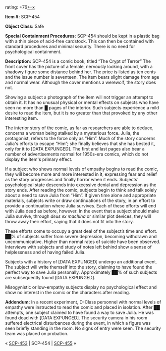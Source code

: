 rating: +76[+](javascript:; "I like it")[–](javascript:; "I don't like it")[x](javascript:; "Cancel my vote")

**Item #:** SCP-454

**Object Class:** Safe

**Special Containment Procedures:** SCP-454 should be kept in a plastic bag with a thin piece of acid-free cardstock. This can then be contained with standard procedures and minimal security. There is no need for psychological containment.

**Description:** SCP-454 is a comic book, titled “The Crypt of Terror” The front cover has the picture of a female, nervously looking around, with a shadowy figure some distance behind her. The price is listed as ten cents and the issue number is seventeen. The item bears slight damage from age and normal wear. Although the cover mentions a werewolf, the story does not.

Showing a subject a photograph of the item will not trigger an attempt to obtain it. It has no unusual physical or mental effects on subjects who have seen no more than █ pages of the interior. Such subjects experience a mild desire to read the item, but it is no greater than that provoked by any other interesting item.

The interior story of the comic, as far as researchers are able to deduce, concerns a woman being stalked by a mysterious force. Julia, the protagonist, refers to the force only as “Him”. Much of the story concerns Julia's efforts to escape “Him”; she finally believes that she has bested it, only for it to \[DATA EXPUNGED\]. The first and last pages also bear a number of advertisements normal for 1950s-era comics, which do not display the item's primary effect.

If a subject who shows normal levels of empathy begins to read the comic, they will become more and more interested in it, expressing fear and relief as the story progresses and finally horror when it ends. Subjects' psychological state descends into excessive denial and depression as the story ends. After reading the comic, subjects begin to think and talk solely about a need to save Julia from “Him”. If given time alone and appropriate materials, subjects write or draw continuations of the story, in an effort to provide a continuation where Julia survives. Each of these efforts will end with Julia dead as before, however. In the event that a subject should make Julia survive, through _deus ex machina_ or similar plot devices, they will throw away their effort, saying that it does not fit into the story.

These efforts come to occupy a great deal of the subject’s time and effort. ██% of subjects suffer from severe depression, becoming withdrawn and uncommunicative. Higher than normal rates of suicide have been observed. Interviews with subjects and study of notes left behind show a sense of helplessness and of having failed Julia.

Subjects with a history of \[DATA EXPUNGED\] undergo an additional event. The subject will write themself into the story, claiming to have found the perfect way to save Julia personally. Approximately ██% of such subjects are subsequently found \[DATA EXPUNGED\].

Misogynistic or low-empathy subjects display no psychological effect and show no interest in the comic or the characters after reading.

**Addendum:** In a recent experiment, D-Class personnel with normal levels of empathy were instructed to read the comic and placed in isolation. After ██ attempts, one subject claimed to have found a way to save Julia. He was found dead with \[DATA EXPUNGED\]. The security camera in his room suffered electrical disturbances during the event, in which a figure was seen briefly standing in the room. No signs of entry were seen. The security team was placed on probation.

« [SCP-453](/scp-453) | SCP-454 | [SCP-455](/scp-455) »